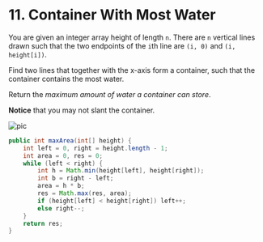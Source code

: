 # 11. Container With Most Water
You are given an integer array height of length ``n``. There are ``n`` vertical lines drawn such that the two endpoints of the ``i``th line are ``(i, 0)`` and ``(i, height[i])``.

Find two lines that together with the x-axis form a container, such that the container contains the most water.

Return the *maximum amount of water a container can store*.

**Notice** that you may not slant the container.

![pic](https://s3-lc-upload.s3.amazonaws.com/uploads/2018/07/17/question_11.jpg)

```java
public int maxArea(int[] height) {
    int left = 0, right = height.length - 1; 
    int area = 0, res = 0;
    while (left < right) {
        int h = Math.min(height[left], height[right]);
        int b = right - left;
        area = h * b;
        res = Math.max(res, area);
        if (height[left] < height[right]) left++;
        else right--;
    }
    return res;
}
```